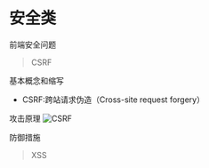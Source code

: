 安全类
===
前端安全问题
>CSRF

基本概念和缩写
* CSRF:跨站请求伪造（Cross-site request forgery）

攻击原理
![CSRF]()

防御措施

>XSS 